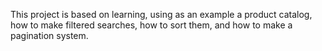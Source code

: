 This project is based on learning, using as an example a product catalog, how to make filtered searches, how to sort them, and how to make a pagination system.